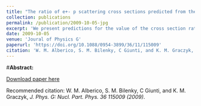 ```yaml
---
title: "The ratio of e+- p scattering cross sections predicted from the global fit of elastic ep data"
collection: publications
permalink: /publication/2009-10-05-jpg
excerpt: 'We present predictions for the value of the cross section ratio σ(e+p → e+p)/σ(e−p → e−p), determined from our fit of the elastic ep cross section and polarization data. In this fit, we took into account the phenomenological two-photon exchange dispersive correction. The cross section ratios which are expected to be measured by the VEPP-3 experiment are computed. The kinematical region which will be covered by the E04-116 JLab experiment is also considered. It is shown that for both experiments the predicted cross section ratios deviate from unity by more than 3σ.'
date: 2009-10-05
venue: 'Joural of Physics G'
paperurl: 'https://doi.org/10.1088/0954-3899/36/11/115009'
citation: 'W. M. Alberico, S. M. Bilenky, C Giunti, and K. M. Graczyk, J. Phys. G: Nucl. Part. Phys. 36 115009 (2009)'
---
```

#__Abstract:__ 

[Download paper here](??)

Recommended citation: W. M. Alberico, S. M. Bilenky, C Giunti, and K. M. Graczyk, <i>J. Phys. G: Nucl. Part. Phys. 36 115009 (2009)</i>.
